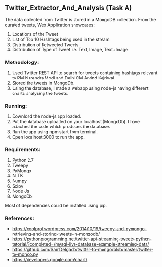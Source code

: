 ## Twitter_Extractor_And_Analysis (Task A)

The data collected from Twitter is stored in a MongoDB collection. From the curated tweets, Web Application showcases:
1. Locations of the Tweet 
2. List of Top 10 Hashtags being used in the stream
3. Distribution of Retweeted Tweets 
4. Distribution of Type of Tweet i.e. Text, Image, Text+Image

### Methodology:
1. Used Twitter REST API to search for tweets containing hashtags relevant to PM Narendra Modi and Delhi CM Arvind Kejriwal.
2. Stored the tweets in MongoDb.
3. Using the database, I made a webapp using node-js having different charts analysing the tweets. 

### Running:
1. Download the node-js app loaded.
2. Put the database uploaded on your localhost (MongoDb). I have attached the code which produces the database.
3. Run the app using npm start from terminal.
4. Open localhost:3000 to run the app.

### Requirements:
1. Python 2.7 
2. Tweepy 
3. PyMongo  
4. NLTK 
5. Numpy 
6. Scipy 
7. Node Js
8. MongoDb

Most of dependencies could be installed using pip.

### References:
+ https://coolprof.wordpress.com/2014/10/19/tweepy-and-pymongo-retrieving-and-storing-tweets-in-mongodb/
+ https://pythonprogramming.net/twitter-api-streaming-tweets-python-tutorial/?completed=/mysql-live-database-example-streaming-data/
+ https://github.com/SamDelgado/twitter-to-mongo/blob/master/twitter-to-mongo.py
+ https://developers.google.com/chart/

